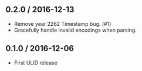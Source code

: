 ## 0.2.0 / 2016-12-13

* Remove year 2262 Timestamp bug. (#1)
* Gracefully handle invalid encodings when parsing.

## 0.1.0 / 2016-12-06

* First ULID release
